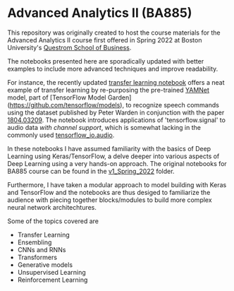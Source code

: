 # Advanced Analytics II (BA885)

This repository was originally created to host the course materials for the Advanced Analytics II course first offered in Spring 2022 at Boston University's [Questrom School of Business](https://www.bu.edu/questrom/).

The notebooks presented here are sporadically updated with better examples to include more advanced techniques and improve readability. 

For instance, the recently updated [transfer learning notebook](https://github.com/ndoroud/BA885/tree/master/05_Transfer_Learning.ipynb) offers a neat example of transfer learning by re-purposing the pre-trained [YAMNet](https://github.com/tensorflow/models/tree/master/research/audioset/yamnet) model, part of [TensorFlow Model Garden] (https://github.com/tensorflow/models), to recognize speech commands using the dataset published by Peter Warden in conjunction with the paper [1804.03209](https://arxiv.org/abs/1804.03209). The notebook introduces applications of 'tensorflow.signal' to audio data *with channel support*, which is somewhat lacking in the commonly used [tensorflow_io.audio](https://www.tensorflow.org/io/api_docs/python/tfio/audio).

In these notebooks I have assumed familiarity with the basics of Deep Learning using Keras/TensorFlow, a delve deeper into various aspects
of Deep Learning using a very hands-on approach. The original notebooks for BA885 course can be found in the [v1_Spring_2022](https://github.com/ndoroud/BA885/tree/master/v1_spring_2022) folder.

Furthermore, I have taken a modular approach to model building with Keras and TensorFlow and the notebooks are thus desiged to
familiarize the audience with piecing together blocks/modules to build more complex neural network architechtures.

Some of the topics covered are
- Transfer Learning
- Ensembling
- CNNs and RNNs
- Transformers
- Generative models
- Unsupervised Learning
- Reinforcement Learning
